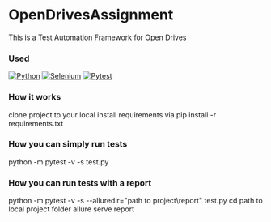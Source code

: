 # OpenDrivesAssignment
This is a Test Automation Framework for Open Drives

### Used
[![Python](https://img.shields.io/badge/python-green.svg)]()
[![Selenium](https://img.shields.io/badge/selenium-blue.svg)]()
[![Pytest](https://img.shields.io/badge/pytest-yellow.svg)]()

### How it works
clone project to your local 
install requirements via pip install -r requirements.txt

### How you can simply run tests
python -m pytest -v -s test.py

### How you can run tests with a report 
python -m pytest -v -s --alluredir="path to project\report" test.py
cd path to local project folder
allure serve report